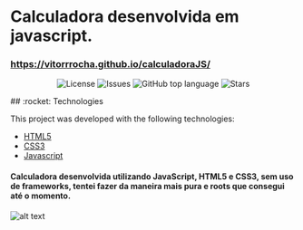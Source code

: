 # Calculadora desenvolvida em javascript.
###  https://vitorrrocha.github.io/calculadoraJS/
<p align="center">

  <a href="LICENSE" style="text-decoration: none">
    <img alt="License" src="https://img.shields.io/github/license/Vitorrrocha/ecoleta?color=34CB79" />
  </a>

  <a href="https://github.com/Vitorrrocha/ecoleta/issues" style="text-decoration: none">
    <img alt="Issues" src="https://img.shields.io/github/issues/Vitorrrocha/ecoleta?color=34CB79" />
  </a>

  <a href="#" style="text-decoration: none">
    <img alt="GitHub top language" src="https://img.shields.io/github/languages/top/Vitorrrocha/ecoleta?color=34CB79" />
  </a>
  
  <a href="https://github.com/Vitorrrocha/ecoleta/stargazers" style="text-decoration: none">
    <img alt="Stars" src="https://img.shields.io/github/stars/Vitorrrocha/ecoleta?style=social" />
  </a>

</p>
## :rocket: Technologies

This project was developed with the following technologies:

- [HTML5](https://developer.mozilla.org/pt-BR/docs/Web/HTML/HTML5)
- [CSS3](https://www.w3schools.com/css/)
- [Javascript](https://developer.mozilla.org/pt-BR/docs/Web/JavaScript)

#### Calculadora desenvolvida utilizando JavaScript, HTML5 e CSS3, sem uso de frameworks, tentei fazer da maneira mais pura e roots que consegui até o momento.
![alt text](https://github.com/Vitorrrocha/calculadoraJS/blob/master/gifca.gif?raw=true)
